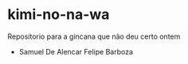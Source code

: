 # kimi-no-na-wa
Repositorio para a gincana que não deu certo ontem

- Samuel De Alencar
Felipe Barboza

